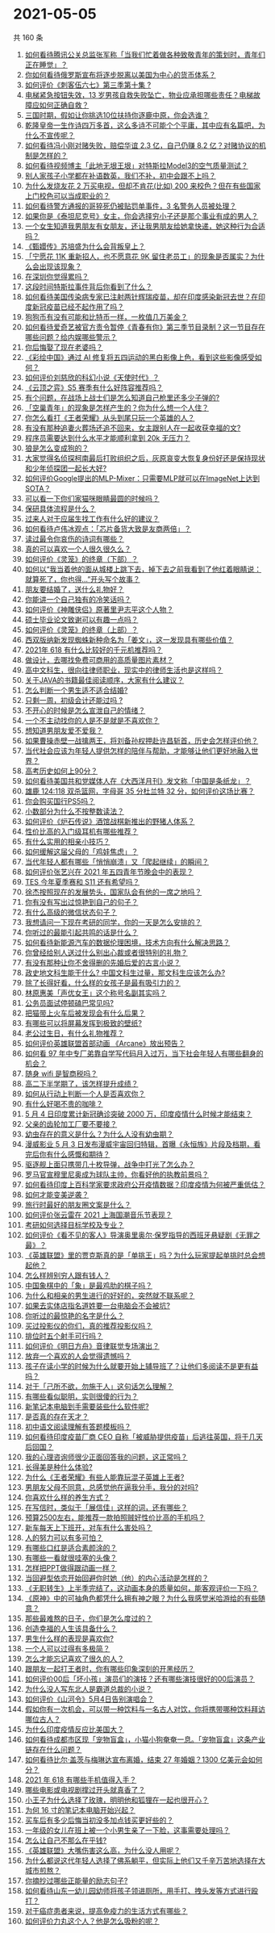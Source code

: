 # 2021-05-05

共 160 条

<!-- BEGIN -->
<!-- 最后更新时间 Wed May 05 2021 22:01:26 GMT+0800 (China Standard Time) -->

1. [如何看待腾讯公关总监张军称「当我们忙着做各种致敬青年的策划时，青年们正在睡觉」？](https://www.zhihu.com/question/457759935)
2. [你如何看待俄罗斯宣布将逐步脱离以美国为中心的货币体系？](https://www.zhihu.com/question/457750369)
3. [如何评价《刺客伍六七》第三季第十集 ?](https://www.zhihu.com/question/457898715)
4. [电梯紧急按钮失效，13
   岁男孩自救失败坠亡，物业应承担哪些责任？电梯故障应如何正确自救？](https://www.zhihu.com/question/457831377)
5. [三国时期，假如让你挑选10位扶持你逐鹿中原，你会选谁？](https://www.zhihu.com/question/452687156)
6. [乾隆皇帝一生作诗四万多首，这么多诗不可能个个平庸，其中应有名篇吧，为什么不宣传呢？](https://www.zhihu.com/question/452762954)
7. [如何看待冯小刚对赌失败，赔偿华谊 2.3 亿，自己仍赚 8.2
   亿？对赌协议的机制是怎样的？](https://www.zhihu.com/question/457531244)
8. [如何看待视频博主「此地无垠王垠」对特斯拉Model3的空气质量测试？](https://www.zhihu.com/question/457805911)
9. [别人家孩子小学都在补语数英，我们不补，初中会跟不上吗？](https://www.zhihu.com/question/437581262)
10. [为什么发烧友花 2 万买电视，但却不肯花(比如) 200
    来校色？但在有些国家上门校色可以当成职业的？](https://www.zhihu.com/question/457647194)
11. [如何看待警方通报的哥猝死仍被贴罚单事件，3 名警务人员被处理？](https://www.zhihu.com/question/457851891)
12. [如果你是《泰坦尼克号》女主，你会选择穷小子还是那个事业有成的男人？](https://www.zhihu.com/question/404721566)
13. [一个女生知道我男朋友有女朋友，还让我男朋友给她拿快递，她这种行为合适吗？](https://www.zhihu.com/question/452456284)
14. [《甄嬛传》苏培盛为什么会背叛皇上？](https://www.zhihu.com/question/456242618)
15. [「宁愿花 11K 重新招人，也不愿意花 9K
    留住老员工」的现象是否属实？为什么会出现该现象？](https://www.zhihu.com/question/63878469)
16. [在深圳你觉得累吗？](https://www.zhihu.com/question/304838170)
17. [这段时间特斯拉事件背后你看到了什么？](https://www.zhihu.com/question/455860663)
18. [如何看待美国传染病专家已注射两针辉瑞疫苗，却在印度感染新冠去世？在印度新冠疫苗已经不起作用了吗？](https://www.zhihu.com/question/457803433)
19. [狗狗币有没有可能和比特币一样，一枚值几万美金？](https://www.zhihu.com/question/445598367)
20. [如何看待爱奇艺被官方责令暂停《青春有你》第三季节目录制？这一节目存在哪些问题？给内娱哪些警示？](https://www.zhihu.com/question/457851906)
21. [你后悔娶了现在老婆吗？](https://www.zhihu.com/question/315457601)
22. [《彩绘中国》通过 AI
    修复将五四运动的黑白影像上色，看到这些影像感受如何？](https://www.zhihu.com/question/457739121)
23. [如何评价刘慈欣的科幻小说《天使时代》？](https://www.zhihu.com/question/50428892)
24. [《云顶之弈》S5 赛季有什么好阵容推荐吗？](https://www.zhihu.com/question/454520007)
25. [有个问题，在战场上战士们是怎么知道自己枪里还多少子弹的?](https://www.zhihu.com/question/457546333)
26. [「空巢青年」的现象是怎样产生的？你为什么想一个人住？](https://www.zhihu.com/question/457137124)
27. [你怎么看打《王者荣耀》从头到尾只玩一个英雄的人？](https://www.zhihu.com/question/299758752)
28. [有没有那种追妻火葬场还追不回来，女主跟别人在一起收获幸福的文?](https://www.zhihu.com/question/408254252)
29. [程序员需要达到什么水平才能顺利拿到 20k 无压力？](https://www.zhihu.com/question/47597895)
30. [狼是怎么变成狗的？](https://www.zhihu.com/question/457687785)
31. [大家觉得名侦探柯南最后打败组织之后，灰原哀变大恢复身份好还是保持现状和少年侦探团一起长大好?](https://www.zhihu.com/question/457584898)
32. [如何评价Google提出的MLP-Mixer：只需要MLP就可以在ImageNet上达到SOTA？](https://www.zhihu.com/question/457926000)
33. [可以看一下你们家猫咪眼睛最圆的时候吗？](https://www.zhihu.com/question/454066115)
34. [保研具体流程是什么？](https://www.zhihu.com/question/342150894)
35. [过来人对于应届生找工作有什么好的建议？](https://www.zhihu.com/question/35925659)
36. [如何看待卢伟冰观点：「芯片备货大致是友商两倍」？](https://www.zhihu.com/question/457096949)
37. [读过最令你哀伤的诗词有哪些？](https://www.zhihu.com/question/457576263)
38. [真的可以喜欢一个人很久很久么？](https://www.zhihu.com/question/457083666)
39. [如何评价《灵笼》的终章（下部）？](https://www.zhihu.com/question/457793996)
40. [如何以“我当着他的面从城楼上跳下去，掉下去之前我看到了他红着眼睛说：就算死了，你也得…”开头写个故事？](https://www.zhihu.com/question/446137328)
41. [朋友要结婚了，送什么礼物好？](https://www.zhihu.com/question/20063097)
42. [你能讲一个自己独有的冷笑话吗？](https://www.zhihu.com/question/412603379)
43. [如何评价《神雕侠侣》原著里尹志平这个人物？](https://www.zhihu.com/question/21966003)
44. [硕士毕业论文致谢可以有趣一点吗？](https://www.zhihu.com/question/401076265)
45. [如何评价《灵笼》的终章（上部）？](https://www.zhihu.com/question/457072944)
46. [西双版纳新发现蜘蛛新种命名为「姜文」，这一发现具有哪些价值？](https://www.zhihu.com/question/457371552)
47. [2021年 618 有什么比较好的千元机推荐吗？](https://www.zhihu.com/question/457282188)
48. [做设计，去哪找免费可商用的高质量图片素材？](https://www.zhihu.com/question/294157721)
49. [高中文科生，很向往律师职业，现实中的律师生活也是这样吗？](https://www.zhihu.com/question/457653393)
50. [关于JAVA的书籍最佳阅读顺序，大家有什么建议？](https://www.zhihu.com/question/269505829)
51. [怎么判断一个男生适不适合结婚?](https://www.zhihu.com/question/374079870)
52. [只剩一周，初级会计还能过吗 ?](https://www.zhihu.com/question/454746070)
53. [不开心的时候是怎么宣泄自己的情绪？](https://www.zhihu.com/question/455014687)
54. [一个不主动找你的人是不是就是不喜欢你？](https://www.zhihu.com/question/393194088)
55. [想知道男朋友爱不爱我？](https://www.zhihu.com/question/300147312)
56. [如果曹操赤壁一战擒两王，将刘备孙权押赴许昌斩首，历史会怎样评价他？](https://www.zhihu.com/question/456699039)
57. [当代社会应该为年轻人提供怎样的陪伴与帮助，才能够让他们更好地融入世界？](https://www.zhihu.com/question/457136828)
58. [高考历史如何上90分？](https://www.zhihu.com/question/315798137)
59. [如何看待美国共和党媒体人在《大西洋月刊》发文称「中国是条纸龙」？](https://www.zhihu.com/question/457843760)
60. [雄鹿 124:118 双杀篮网，字母哥 35 分杜兰特 32
    分，如何评价这场比赛？](https://www.zhihu.com/question/457870431)
61. [你会购买国行PS5吗？](https://www.zhihu.com/question/439176866)
62. [小数部分为什么不按整数读法？](https://www.zhihu.com/question/456963708)
63. [如何评价《炉石传说》酒馆战棋新推出的野猪人体系？](https://www.zhihu.com/question/457232229)
64. [性价比高的入门级耳机有哪些推荐？](https://www.zhihu.com/question/51811329)
65. [有什么实用的相亲小技巧？](https://www.zhihu.com/question/365372856)
66. [如何缓解这届父母的「鸡娃焦虑」？](https://www.zhihu.com/question/451871565)
67. [当代年轻人都有哪些「悄悄崩溃」又「爬起继续」的瞬间？](https://www.zhihu.com/question/457125407)
68. [如何评价张艺兴在 2021 年五四青年节晚会中的表现？](https://www.zhihu.com/question/457808500)
69. [TES 今年夏季赛和 S11 还有希望吗？](https://www.zhihu.com/question/454359571)
70. [徐杰按照现在的发展势头，国家队会有他的一席之地吗？](https://www.zhihu.com/question/457739170)
71. [你有没有写出过惊艳到自己的句子？](https://www.zhihu.com/question/452573441)
72. [有什么高级的微信状态句子？](https://www.zhihu.com/question/440750252)
73. [我想请问一下现在考研的同学，你的一天是怎么安排的？](https://www.zhihu.com/question/410450910)
74. [你听过的最能引起共鸣的话是什么？](https://www.zhihu.com/question/37496011)
75. [如何看待新能源汽车的数据伦理困境，技术方向有什么解决思路？](https://www.zhihu.com/question/457543547)
76. [你曾经给别人送过什么别出心裁或者很特别的礼物？](https://www.zhihu.com/question/23207256)
77. [有没有那种让你不舍得删的先婚后爱的古言小说？](https://www.zhihu.com/question/353764357)
78. [政史地文科生能干什么? 中国文科生过量，那文科生应该怎么办?](https://www.zhihu.com/question/455156955)
79. [除了长得好看，什么样的女孩子是最有吸引力的？](https://www.zhihu.com/question/432679628)
80. [林原惠美「声优女王」这个称号名副其实吗？](https://www.zhihu.com/question/456884531)
81. [公务员面试停顿磕巴常见吗?](https://www.zhihu.com/question/448057643)
82. [把猫带上火车后被发现会有什么后果？](https://www.zhihu.com/question/265531373)
83. [有哪些可以将屏幕发挥到极致的壁纸?](https://www.zhihu.com/question/325648700)
84. [老公过生日，有什么礼物推荐？](https://www.zhihu.com/question/22873331)
85. [如何评价英雄联盟首部动画 《Arcane》放出预告？](https://www.zhihu.com/question/457715264)
86. [如何看 97
    年中专厂弟靠自学写代码月入过万，当下社会年轻人有哪些翻身的机会？](https://www.zhihu.com/question/457749433)
87. [随身 wifi 是智商税吗？](https://www.zhihu.com/question/446103006)
88. [高二下半学期了，该怎样提升成绩？](https://www.zhihu.com/question/457346293)
89. [如何从行动上判断一个人是否喜欢你？](https://www.zhihu.com/question/452757029)
90. [有什么好喝不贵的咖啡？](https://www.zhihu.com/question/390644147)
91. [5 月 4 日印度累计新冠确诊突破 2000
    万，印度疫情什么时候才能结束？](https://www.zhihu.com/question/457761447)
92. [父亲的齿轮加工厂要不要接？](https://www.zhihu.com/question/450893153)
93. [幼虫存在的意义是什么？为什么人没有幼虫期？](https://www.zhihu.com/question/264314462)
94. [漫威影业 5 月 3
    日发布漫威宇宙回归特辑，首曝《永恒族》片段及档期，看完后你有什么感慨和期待？](https://www.zhihu.com/question/457703332)
95. [驱逐舰上面只携带几十枚导弹，战争中打光了怎么办？](https://www.zhihu.com/question/39027069)
96. [罗马官宣穆里尼奥成为球队主帅，你看好他的执教前景吗？](https://www.zhihu.com/question/457822516)
97. [如何看待印度上百科学家要求政府公开疫情数据？印度疫情为何被严重低估？](https://www.zhihu.com/question/457757785)
98. [如何才能变美逆袭？](https://www.zhihu.com/question/52287991)
99. [旅行时最好的朋友圈文案是什么？](https://www.zhihu.com/question/429650998)
100. [如何评价张云雷在 2021 上海国潮音乐节表现？](https://www.zhihu.com/question/457677090)
101. [考研如何选择目标学校及专业？](https://www.zhihu.com/question/31000102)
102. [如何评价《看不见的客人》导演奥里奥尔·保罗指导的西班牙悬疑剧《无罪之最》？](https://www.zhihu.com/question/453388234)
103. [《英雄联盟》里的贾克斯真的是「单挑王」吗？为什么玩家提起单挑时总会想起他？](https://www.zhihu.com/question/457010220)
104. [怎么样辨别穷人跟有钱人？](https://www.zhihu.com/question/349437220)
105. [中国象棋中的「象」是最鸡肋的棋子吗？](https://www.zhihu.com/question/39282356)
106. [为什么和相亲的男生进行的好好的，突然就不联系呢？](https://www.zhihu.com/question/455019918)
107. [如果去实体店指名道姓要一台电脑会不会被坑?](https://www.zhihu.com/question/449490091)
108. [你听过的最惊艳的名字是什么？](https://www.zhihu.com/question/265694919)
109. [买过投影仪的你们，真的推荐投影仪吗？](https://www.zhihu.com/question/437319206)
110. [排位时五个射手可行吗？](https://www.zhihu.com/question/457347115)
111. [如何评价《明日方舟》音律联觉专场演出？](https://www.zhihu.com/question/453242159)
112. [放弃一个喜欢的人会觉得遗憾吗？](https://www.zhihu.com/question/455878113)
113. [孩子在读小学的时候为什么就要开始上辅导班了？让他们多阅读不是更有益吗？](https://www.zhihu.com/question/431156947)
114. [对于「己所不欲，勿施于人」这句话怎么理解？](https://www.zhihu.com/question/25024061)
115. [有哪些看似聪明，实则很傻的行为？](https://www.zhihu.com/question/60864080)
116. [新笔记本电脑到手需要装些什么软件呢?](https://www.zhihu.com/question/369118255)
117. [是否真的存在天才？](https://www.zhihu.com/question/34054445)
118. [初中语文阅读理解有答题模板吗？](https://www.zhihu.com/question/330750610)
119. [如何看待印度疫苗厂商 CEO
     自称「被威胁提供疫苗」后逃往英国，将于几天后回国？](https://www.zhihu.com/question/457628956)
120. [我的心理咨询师很少正面回答我的问题，这正常吗？](https://www.zhihu.com/question/457615630)
121. [长得美是种什么体验?](https://www.zhihu.com/question/449683760)
122. [为什么《王者荣耀》有些人能靠玩混子英雄上王者?](https://www.zhihu.com/question/328458184)
123. [男朋友父母不同意，总感觉他在逼我分手，我分的对吗?](https://www.zhihu.com/question/455441259)
124. [你喜欢什么样的养生方式？](https://www.zhihu.com/question/456345968)
125. [在写信时，类似于「展信佳」这样的词，还有哪些？](https://www.zhihu.com/question/27590044)
126. [预算2500左右，能推荐一款拍照贼好性价比高的手机吗？](https://www.zhihu.com/question/452624562)
127. [新车每天上下班开，对车有什么害处吗？](https://www.zhihu.com/question/453386492)
128. [人的努力可以有多可怕？](https://www.zhihu.com/question/267094863)
129. [有哪些口红是适合素颜涂的？](https://www.zhihu.com/question/321097156)
130. [有哪些一看就很哇塞的头像？](https://www.zhihu.com/question/445718825)
131. [怎样把PPT做得跟动画一样？](https://www.zhihu.com/question/21539458)
132. [当回避型依恋开始回避你时她（他）的内心活动是怎样的？](https://www.zhihu.com/question/337217828)
133. [《无职转生》上半季完结了，这动画本身的质量如何，能客观评价一下吗？](https://www.zhihu.com/question/450611651)
134. [《原神》中的可抽角色都凭什么拥有神之眼？为什么我感觉米哈游给的有些随意？](https://www.zhihu.com/question/457648061)
135. [那些最难熬的日子，你们是怎么度过的？](https://www.zhihu.com/question/452944848)
136. [创造幸福的人生该具备什么？](https://www.zhihu.com/question/322796494)
137. [男生什么样的表现是喜欢你?](https://www.zhihu.com/question/430805859)
138. [一个人可以过得有多极简？](https://www.zhihu.com/question/265827355)
139. [怎么才能忘记喜欢了很久的人？](https://www.zhihu.com/question/456682944)
140. [跟朋友一起打王者时，你有哪些印象深刻的开黑经历？](https://www.zhihu.com/question/457741813)
141. [如何评价00后「坏小孩」演员们的演技？还有哪些演技很好的00后演员？](https://www.zhihu.com/question/457684810)
142. [为什么没人写东北人是霸道总裁的小说？](https://www.zhihu.com/question/337970710)
143. [如何评价《山河令》5月4日告别演唱会？](https://www.zhihu.com/question/457830518)
144. [假如你有一次机会，可以带一种饮料与一名古人对饮，你将携带哪种饮料拜访哪位古人？](https://www.zhihu.com/question/457665322)
145. [为什么印度疫情反应比美国大？](https://www.zhihu.com/question/456804640)
146. [如何看待成都市区现「宠物盲盒」，小猫小狗奄奄一息。「宠物盲盒」这条产业链存在什么问题？](https://www.zhihu.com/question/457745277)
147. [如何看待比尔·盖茨与梅琳达宣布离婚，结束 27 年婚姻？1300
     亿美元会如何分？](https://www.zhihu.com/question/457737040)
148. [2021 年 618 有哪些手机值得入手？](https://www.zhihu.com/question/457255298)
149. [哪些电影或电视剧撑过开头就真香了？](https://www.zhihu.com/question/449504220)
150. [小王子为什么选择了玫瑰，明明他和狐狸在一起也很开心？](https://www.zhihu.com/question/353104840)
151. [为何 16 寸的笔记本电脑开始兴起？](https://www.zhihu.com/question/456973925)
152. [买车后有多少后悔当初没多加点钱买更好些的？](https://www.zhihu.com/question/455327014)
153. [一年级的女儿在班上被一个小男生亲了一下脸，这事需要处理吗？](https://www.zhihu.com/question/449615832)
154. [怎么让自己不那么在乎钱?](https://www.zhihu.com/question/453040828)
155. [《英雄联盟》大嘴伤害这么高，为什么没人用呢？](https://www.zhihu.com/question/457142246)
156. [为什么都说这代年轻人选择了佛系躺平，但实际上他们又千辛万苦地选择在大城市煎熬？](https://www.zhihu.com/question/457670118)
157. [你摘抄过哪些正能量的励志句子?](https://www.zhihu.com/question/449320979)
158. [如何看待山东一幼儿园幼师将孩子领进厕所，用手打、拽头发等方式进行殴打？](https://www.zhihu.com/question/457486021)
159. [对于癌症患者来说，提高免疫力的生活方式有哪些？](https://www.zhihu.com/question/447041986)
160. [如何评价力丸这个人？他是怎么吸粉的呢？](https://www.zhihu.com/question/457715074)

<!-- END -->

